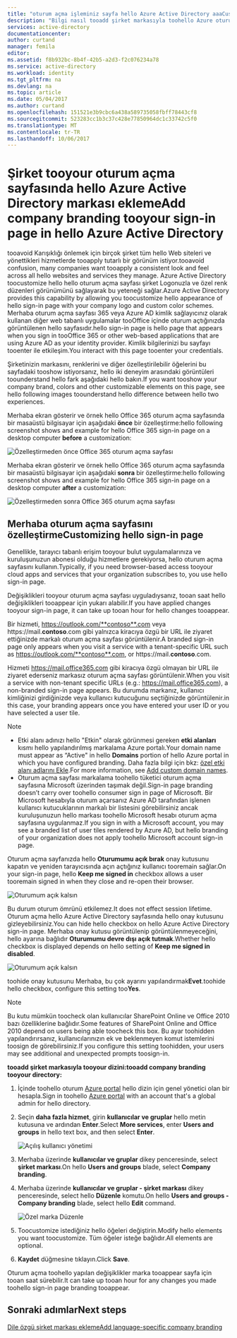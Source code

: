 ```yaml
---
title: "oturum açma işleminiz sayfa hello Azure Active Directory aaaCustomize | Microsoft Docs"
description: "Bilgi nasıl tooadd şirket markasıyla toohello Azure oturum açma sayfası"
services: active-directory
documentationcenter: 
author: curtand
manager: femila
editor: 
ms.assetid: f8b932bc-8b4f-42b5-a2d3-f2c076234a78
ms.service: active-directory
ms.workload: identity
ms.tgt_pltfrm: na
ms.devlang: na
ms.topic: article
ms.date: 05/04/2017
ms.author: curtand
ms.openlocfilehash: 151521e3b9cbc6a438a589735058fbff78443cf8
ms.sourcegitcommit: 523283cc1b3c37c428e77850964dc1c33742c5f0
ms.translationtype: MT
ms.contentlocale: tr-TR
ms.lasthandoff: 10/06/2017
---
```

# <a name="add-company-branding-tooyour-sign-in-page-in-hello-azure-active-directory"></a><span data-ttu-id="adf27-103">Şirket tooyour oturum açma sayfasında hello Azure Active Directory markası ekleme</span><span class="sxs-lookup"><span data-stu-id="adf27-103">Add company branding tooyour sign-in page in hello Azure Active Directory</span></span>
<span data-ttu-id="adf27-104">tooavoid Karışıklığı önlemek için birçok şirket tüm hello Web siteleri ve yönettikleri hizmetlerde tooapply tutarlı bir görünüm istiyor.</span><span class="sxs-lookup"><span data-stu-id="adf27-104">tooavoid confusion, many companies want tooapply a consistent look and feel across all hello websites and services they manage.</span></span> <span data-ttu-id="adf27-105">Azure Active Directory toocustomize hello hello oturum açma sayfası şirket Logonuzla ve özel renk düzenleri görünümünü sağlayarak bu yeteneği sağlar.</span><span class="sxs-lookup"><span data-stu-id="adf27-105">Azure Active Directory provides this capability by allowing you toocustomize hello appearance of hello sign-in page with your company logo and custom color schemes.</span></span> <span data-ttu-id="adf27-106">Merhaba oturum açma sayfası 365 veya Azure AD kimlik sağlayıcınız olarak kullanan diğer web tabanlı uygulamalar tooOffice içinde oturum açtığınızda görüntülenen hello sayfasıdır.</span><span class="sxs-lookup"><span data-stu-id="adf27-106">hello sign-in page is hello page that appears when you sign in tooOffice 365 or other web-based applications that are using Azure AD as your identity provider.</span></span> <span data-ttu-id="adf27-107">Kimlik bilgilerinizi bu sayfayı tooenter ile etkileşim.</span><span class="sxs-lookup"><span data-stu-id="adf27-107">You interact with this page tooenter your credentials.</span></span>

<span data-ttu-id="adf27-108">Şirketinizin markasını, renklerini ve diğer özelleştirilebilir öğelerini bu sayfadaki tooshow istiyorsanız, hello iki deneyim arasındaki görüntüleri toounderstand hello fark aşağıdaki hello bakın.</span><span class="sxs-lookup"><span data-stu-id="adf27-108">If you want tooshow your company brand, colors and other customizable elements on this page, see hello following images toounderstand hello difference between hello two experiences.</span></span>

<span data-ttu-id="adf27-109">Merhaba ekran gösterir ve örnek hello Office 365 oturum açma sayfasında bir masaüstü bilgisayar için aşağıdaki **önce** bir özelleştirme:</span><span class="sxs-lookup"><span data-stu-id="adf27-109">hello following screenshot shows and example for hello Office 365 sign-in page on a desktop computer **before** a customization:</span></span>

![Özelleştirmeden önce Office 365 oturum açma sayfası](./media/active-directory-branding-custom-signon-azure-portal/sign-in-page-before-customization.png)

<span data-ttu-id="adf27-111">Merhaba ekran gösterir ve örnek hello Office 365 oturum açma sayfasında bir masaüstü bilgisayar için aşağıdaki **sonra** bir özelleştirme:</span><span class="sxs-lookup"><span data-stu-id="adf27-111">hello following screenshot shows and example for hello Office 365 sign-in page on a desktop computer **after** a customization:</span></span>

![Özelleştirmeden sonra Office 365 oturum açma sayfası](./media/active-directory-branding-custom-signon-azure-portal/sign-in-page-after-customization.png)

## <a name="customizing-hello-sign-in-page"></a><span data-ttu-id="adf27-113">Merhaba oturum açma sayfasını özelleştirme</span><span class="sxs-lookup"><span data-stu-id="adf27-113">Customizing hello sign-in page</span></span>
<span data-ttu-id="adf27-114">Genellikle, tarayıcı tabanlı erişim tooyour bulut uygulamalarınıza ve kuruluşunuzun abonesi olduğu hizmetlere gerekiyorsa, hello oturum açma sayfasını kullanın.</span><span class="sxs-lookup"><span data-stu-id="adf27-114">Typically, if you need browser-based access tooyour cloud apps and services that your organization subscribes to, you use hello sign-in page.</span></span>

<span data-ttu-id="adf27-115">Değişiklikleri tooyour oturum açma sayfası uyguladıysanız, tooan saat hello değişiklikleri tooappear için yukarı alabilir.</span><span class="sxs-lookup"><span data-stu-id="adf27-115">If you have applied changes tooyour sign-in page, it can take up tooan hour for hello changes tooappear.</span></span>

<span data-ttu-id="adf27-116">Bir hizmeti, https://outlook.com/**contoso**.com veya https://mail.**contoso**.com gibi yalnızca kiracıya özgü bir URL ile ziyaret ettiğinizde markalı oturum açma sayfası görüntülenir.</span><span class="sxs-lookup"><span data-stu-id="adf27-116">A branded sign-in page only appears when you visit a service with a tenant-specific URL such as https://outlook.com/**contoso**.com, or https://mail.**contoso**.com.</span></span>

<span data-ttu-id="adf27-117">Hizmeti https://mail.office365.com gibi kiracıya özgü olmayan bir URL ile ziyaret ederseniz markasız oturum açma sayfası görüntülenir.</span><span class="sxs-lookup"><span data-stu-id="adf27-117">When you visit a service with non-tenant specific URLs (e.g.: https://mail.office365.com), a non-branded sign-in page appears.</span></span> <span data-ttu-id="adf27-118">Bu durumda markanız, kullanıcı kimliğinizi girdiğinizde veya kullanıcı kutucuğunu seçtiğinizde görüntülenir.</span><span class="sxs-lookup"><span data-stu-id="adf27-118">in this case, your branding appears once you have entered your user ID or you have selected a user tile.</span></span>

> [!NOTE]
> * <span data-ttu-id="adf27-119">Etki alanı adınızı hello "Etkin" olarak görünmesi gereken **etki alanları** kısmı hello yapılandırılmış markalama Azure portalı.</span><span class="sxs-lookup"><span data-stu-id="adf27-119">Your domain name must appear as “Active" in hello **Domains** portion of hello Azure portal in which you have configured branding.</span></span> <span data-ttu-id="adf27-120">Daha fazla bilgi için bkz: [özel etki alanı adlarını Ekle](active-directory-domains-add-azure-portal.md).</span><span class="sxs-lookup"><span data-stu-id="adf27-120">For more information, see [Add custom domain names](active-directory-domains-add-azure-portal.md).</span></span>
> * <span data-ttu-id="adf27-121">Oturum açma sayfası markalama toohello tüketici oturum açma sayfasına Microsoft üzerinden taşımak değil.</span><span class="sxs-lookup"><span data-stu-id="adf27-121">Sign-in page branding doesn’t carry over toohello consumer sign in page of Microsoft.</span></span> <span data-ttu-id="adf27-122">Bir Microsoft hesabıyla oturum açarsanız Azure AD tarafından işlenen kullanıcı kutucuklarının markalı bir listesini görebilirsiniz ancak kuruluşunuzun hello markası toohello Microsoft hesabı oturum açma sayfasına uygulanmaz.</span><span class="sxs-lookup"><span data-stu-id="adf27-122">If you sign in with a Microsoft account, you may see a branded list of user tiles rendered by Azure AD, but hello branding of your organization does not apply toohello Microsoft account sign-in page.</span></span>
>
>

<span data-ttu-id="adf27-123">Oturum açma sayfanızda hello **Oturumumu açık bırak** onay kutusunu kapatın ve yeniden tarayıcısında açın açtığınız kullanıcı tooremain sağlar.</span><span class="sxs-lookup"><span data-stu-id="adf27-123">On your sign-in page, hello **Keep me signed in** checkbox allows a user tooremain signed in when they close and re-open their browser.</span></span>

   ![Oturumum açık kalsın](./media/active-directory-branding-custom-signon-azure-portal/01.png)

<span data-ttu-id="adf27-125">Bu durum oturum ömrünü etkilemez.</span><span class="sxs-lookup"><span data-stu-id="adf27-125">It does not effect session lifetime.</span></span> <span data-ttu-id="adf27-126">Oturum açma hello Azure Active Directory sayfasında hello onay kutusunu gizleyebilirsiniz.</span><span class="sxs-lookup"><span data-stu-id="adf27-126">You can hide hello checkbox on hello Azure Active Directory sign-in page.</span></span>
<span data-ttu-id="adf27-127">Merhaba onay kutusu görüntülenip görüntülenmeyeceğini, hello ayarına bağlıdır **Oturumumu devre dışı açık tutmak**.</span><span class="sxs-lookup"><span data-stu-id="adf27-127">Whether hello checkbox is displayed depends on hello setting of **Keep me signed in disabled**.</span></span>

   ![Oturumum açık kalsın](./media/active-directory-branding-custom-signon-azure-portal/02.png)

<span data-ttu-id="adf27-129">toohide onay kutusunu Merhaba, bu çok ayarını yapılandırmak**Evet**.</span><span class="sxs-lookup"><span data-stu-id="adf27-129">toohide hello checkbox, configure this setting too**Yes**.</span></span>

> [!NOTE]
> <span data-ttu-id="adf27-130">Bu kutu mümkün toocheck olan kullanıcılar SharePoint Online ve Office 2010 bazı özelliklerine bağlıdır.</span><span class="sxs-lookup"><span data-stu-id="adf27-130">Some features of SharePoint Online and Office 2010 depend on users being able toocheck this box.</span></span> <span data-ttu-id="adf27-131">Bu ayar toohidden yapılandırırsanız, kullanıcılarınızın ek ve beklenmeyen komut istemlerini toosign de görebilirsiniz.</span><span class="sxs-lookup"><span data-stu-id="adf27-131">If you configure this setting toohidden, your users may see additional and unexpected prompts toosign-in.</span></span>
>
>

<span data-ttu-id="adf27-132">**tooadd şirket markasıyla tooyour dizini:**</span><span class="sxs-lookup"><span data-stu-id="adf27-132">**tooadd company branding tooyour directory:**</span></span>

1. <span data-ttu-id="adf27-133">İçinde toohello oturum [Azure portal](https://portal.azure.com) hello dizin için genel yönetici olan bir hesapla.</span><span class="sxs-lookup"><span data-stu-id="adf27-133">Sign in toohello [Azure portal](https://portal.azure.com) with an account that's a global admin for hello directory.</span></span>
2. <span data-ttu-id="adf27-134">Seçin **daha fazla hizmet**, girin **kullanıcılar ve gruplar** hello metin kutusuna ve ardından **Enter**.</span><span class="sxs-lookup"><span data-stu-id="adf27-134">Select **More services**, enter **Users and groups** in hello text box, and then select **Enter**.</span></span>

   ![Açılış kullanıcı yönetimi](./media/active-directory-branding-custom-signon-azure-portal/user-management.png)
3. <span data-ttu-id="adf27-136">Merhaba üzerinde **kullanıcılar ve gruplar** dikey penceresinde, select **şirket markası**.</span><span class="sxs-lookup"><span data-stu-id="adf27-136">On hello **Users and groups** blade, select **Company branding**.</span></span>
4. <span data-ttu-id="adf27-137">Merhaba üzerinde **kullanıcılar ve gruplar - şirket markası** dikey penceresinde, select hello **Düzenle** komutu.</span><span class="sxs-lookup"><span data-stu-id="adf27-137">On hello **Users and groups - Company branding** blade, select hello **Edit** command.</span></span>

    ![Özel marka Düzenle](./media/active-directory-branding-custom-signon-azure-portal/edit-branding.png)
5. <span data-ttu-id="adf27-139">Toocustomize istediğiniz hello öğeleri değiştirin.</span><span class="sxs-lookup"><span data-stu-id="adf27-139">Modify hello elements you want toocustomize.</span></span> <span data-ttu-id="adf27-140">Tüm öğeler isteğe bağlıdır.</span><span class="sxs-lookup"><span data-stu-id="adf27-140">All elements are optional.</span></span>
6. <span data-ttu-id="adf27-141">**Kaydet** düğmesine tıklayın.</span><span class="sxs-lookup"><span data-stu-id="adf27-141">Click **Save**.</span></span>

<span data-ttu-id="adf27-142">Oturum açma toohello yapılan değişiklikler marka tooappear sayfa için tooan saat sürebilir.</span><span class="sxs-lookup"><span data-stu-id="adf27-142">It can take up tooan hour for any changes you made toohello sign-in page branding tooappear.</span></span>

## <a name="next-steps"></a><span data-ttu-id="adf27-143">Sonraki adımlar</span><span class="sxs-lookup"><span data-stu-id="adf27-143">Next steps</span></span>
[<span data-ttu-id="adf27-144">Dile özgü şirket markası ekleme</span><span class="sxs-lookup"><span data-stu-id="adf27-144">Add language-specific company branding</span></span>](active-directory-branding-localize-azure-portal.md)
